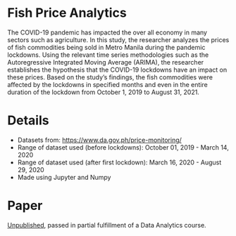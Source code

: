 # Fish Price Analytics
The COVID-19 pandemic has impacted the over all economy in many sectors such as agriculture. In this study, the researcher analyzes the prices of fish commodities being sold in Metro Manila during the pandemic lockdowns. Using the relevant time series methodologies such as the Autoregressive Integrated Moving Average (ARIMA), the researcher establishes the hypothesis that the COVID-19 lockdowns have an impact on these prices. Based on the study’s findings, the fish commodities were affected by the lockdowns in specified months and even in the entire duration of the lockdown from October 1, 2019 to August 31, 2021. 

# Details
- Datasets from: https://www.da.gov.ph/price-monitoring/
- Range of dataset used (before lockdowns): October 01, 2019 - March 14, 2020
- Range of dataset used (after first lockdown): March 16, 2020 - August 29, 2020
- Made using Jupyter and Numpy

# Paper
[Unpublished](https://github.com/JayTheBee/Fish-Price-Analytics/blob/main/paper/Forecasting%20of%20Fish%20Commodities%20and%20the%20Impact%20of%20Covid-19%20in%20Metro%20Manila.pdf), passed in partial fulfillment of a Data Analytics course.

